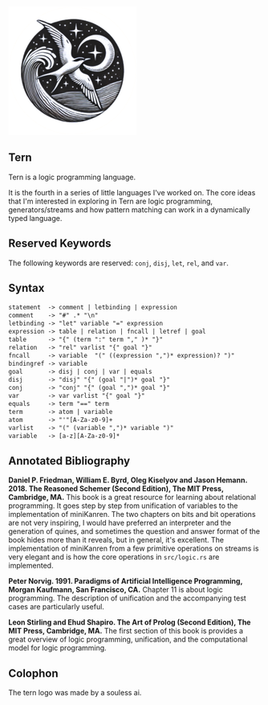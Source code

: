 ![tern logo](tern-logo-small.png)

Tern
----
Tern is a logic programming language.

It is the fourth in a series of little languages I've worked on. The core ideas that I'm interested
in exploring in Tern are logic programming, generators/streams and how pattern matching can work
in a dynamically typed language.

Reserved Keywords
-----------------
The following keywords are reserved: `conj`, `disj`, `let`, `rel`, and `var`.

Syntax
------
    statement  -> comment | letbinding | expression
    comment    -> "#" .* "\n"
    letbinding -> "let" variable "=" expression
    expression -> table | relation | fncall | letref | goal
    table      -> "{" (term ":" term "," )* "}"
    relation   -> "rel" varlist "{" goal "}"
    fncall     -> variable  "(" ((expression ",")* expression)? ")"
    bindingref -> variable
    goal       -> disj | conj | var | equals
    disj       -> "disj" "{" (goal "|")* goal "}"
    conj       -> "conj" "{" (goal ",")* goal "}"
    var        -> var varlist "{" goal "}"
    equals     -> term "==" term
    term       -> atom | variable
    atom       -> "'"[A-Za-z0-9]+
    varlist    -> "(" (variable ",")* variable ")"
    variable   -> [a-z][A-Za-z0-9]*

Annotated Bibliography
----------------------
**Daniel P. Friedman, William E. Byrd, Oleg Kiselyov and Jason Hemann. 2018. The Reasoned Schemer (Second Edition), The MIT Press, Cambridge, MA.**
This book is a great resource for learning about relational programming. It goes step by step from unification of
variables to the implementation of miniKanren. The two chapters on bits and bit operations are not very
inspiring, I would have preferred an interpreter and the generation of quines, and sometimes the question and
answer format of the book hides more than it reveals, but in general, it's excellent. The implementation of miniKanren
from a few primitive operations on streams is very elegant and is how the core operations in `src/logic.rs`
are implemented.

**Peter Norvig. 1991. Paradigms of Artificial Intelligence Programming, Morgan Kaufmann, San Francisco, CA.**
Chapter 11 is about logic programming. The description of unification and the accompanying test cases are particularly useful.

**Leon Stirling and Ehud Shapiro. The Art of Prolog (Second Edition), The MIT Press, Cambridge, MA.**
The first section of this book is provides a great overview of logic programming, unification, and the computational model
for logic programming.

Colophon
--------
The tern logo was made by a souless ai.